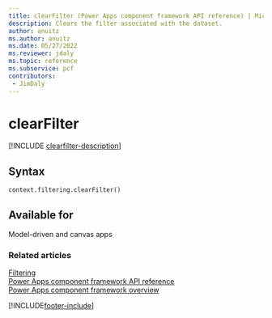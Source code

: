 ```yaml
---
title: clearFilter (Power Apps component framework API reference) | Microsoft Docs
description: Clears the filter associated with the dataset.
author: anuitz
ms.author: anuitz
ms.date: 05/27/2022
ms.reviewer: jdaly
ms.topic: reference
ms.subservice: pcf
contributors:
 - JimDaly
---
```


# clearFilter

[!INCLUDE [clearfilter-description](includes/clearfilter-description.md)]

## Syntax

`context.filtering.clearFilter()`

## Available for 

Model-driven and canvas apps

### Related articles

[Filtering](../filtering.md)<br/>
[Power Apps component framework API reference](../../reference/index.md)<br/>
[Power Apps component framework overview](../../overview.md)

[!INCLUDE[footer-include](../../../../includes/footer-banner.md)]
